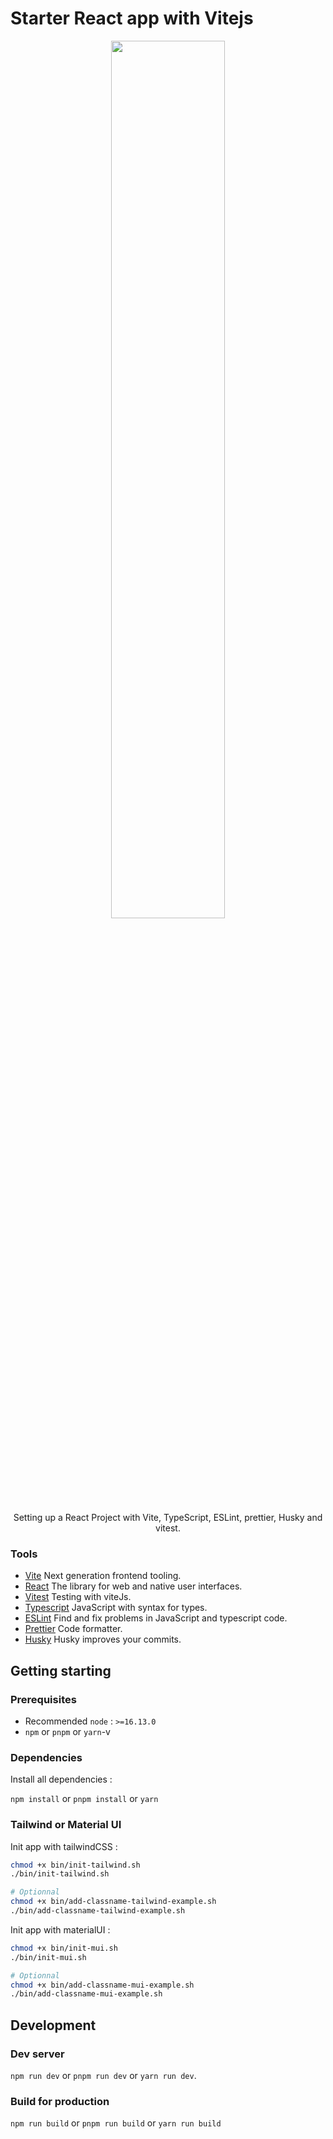 # Starter React app with Vitejs

<div align="center">
  <img src="https://user-images.githubusercontent.com/46073105/234072710-4dd831b9-97e1-4dae-bdce-46f8726d2db4.png" width="60%">
  <p>Setting up a React Project with Vite, TypeScript, ESLint, prettier, Husky and vitest.</p>
</div>

### Tools

- [Vite](https://vitejs.dev/) Next generation frontend tooling.
- [React](https://react.dev/) The library for web and native user interfaces.
- [Vitest](https://vitest.dev/) Testing with viteJs.
- [Typescript](https://www.typescriptlang.org/) JavaScript with syntax for types.
- [ESLint](https://eslint.org/) Find and fix problems in JavaScript and typescript code.
- [Prettier](https://prettier.io/) Code formatter.
- [Husky](https://typicode.github.io/husky) Husky improves your commits.

## Getting starting

### Prerequisites

- Recommended `node` : `>=16.13.0`
- `npm` or `pnpm` or `yarn`-v

### Dependencies

Install all dependencies :

`npm install` or `pnpm install` or `yarn`

### Tailwind or Material UI

Init app with tailwindCSS :

```bash
chmod +x bin/init-tailwind.sh
./bin/init-tailwind.sh

# Optionnal
chmod +x bin/add-classname-tailwind-example.sh
./bin/add-classname-tailwind-example.sh
```

Init app with materialUI :

```bash
chmod +x bin/init-mui.sh
./bin/init-mui.sh

# Optionnal
chmod +x bin/add-classname-mui-example.sh
./bin/add-classname-mui-example.sh
```

## Development

### Dev server

`npm run dev` or `pnpm run dev` or `yarn run dev`.

### Build for production

`npm run build` or `pnpm run build` or `yarn run build`
